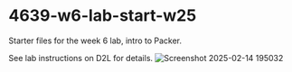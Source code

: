 # 4639-w6-lab-start-w25

Starter files for the week 6 lab, intro to Packer.

See lab instructions on D2L for details.
![Screenshot 2025-02-14 195032](https://github.com/user-attachments/assets/ca9fa62c-85d5-47a1-8e75-7931172d00ed)
